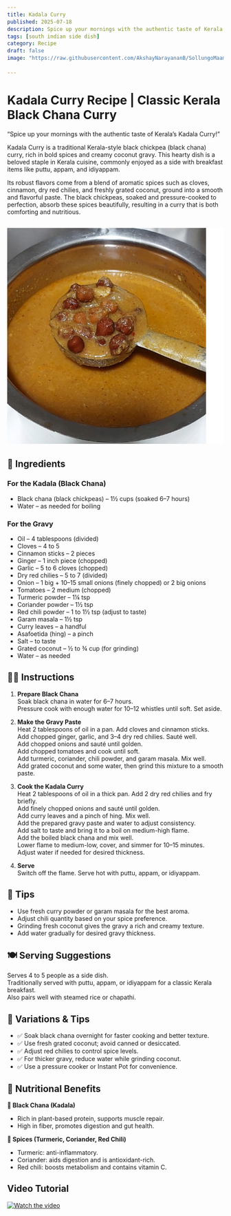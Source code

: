```yaml
---
title: Kadala Curry
published: 2025-07-18
description: Spice up your mornings with the authentic taste of Kerala’s Kadala Curry! A rich coconut-based curry made with black chickpeas and traditional spices.
tags: [south indian side dish]
category: Recipe
draft: false
image: "https://raw.githubusercontent.com/AkshayNarayananB/SollungoMaami/master/images/kadalacurry.png" 

---
```


# Kadala Curry Recipe | Classic Kerala Black Chana Curry

“Spice up your mornings with the authentic taste of Kerala’s Kadala Curry!”

Kadala Curry is a traditional Kerala-style black chickpea (black chana) curry, rich in bold spices and creamy coconut gravy. This hearty dish is a beloved staple in Kerala cuisine, commonly enjoyed as a side with breakfast items like puttu, appam, and idiyappam.

Its robust flavors come from a blend of aromatic spices such as cloves, cinnamon, dry red chilies, and freshly grated coconut, ground into a smooth and flavorful paste. The black chickpeas, soaked and pressure-cooked to perfection, absorb these spices beautifully, resulting in a curry that is both comforting and nutritious.

![kadalacurry](https://raw.githubusercontent.com/AkshayNarayananB/SollungoMaami/master/images/kadalacurry.png)
---
## 🛒 Ingredients

### For the Kadala (Black Chana)

- Black chana (black chickpeas) – 1½ cups (soaked 6–7 hours)  
- Water – as needed for boiling

### For the Gravy

- Oil – 4 tablespoons (divided)  
- Cloves – 4 to 5  
- Cinnamon sticks – 2 pieces  
- Ginger – 1 inch piece (chopped)  
- Garlic – 5 to 6 cloves (chopped)  
- Dry red chilies – 5 to 7 (divided)  
- Onion – 1 big + 10–15 small onions (finely chopped) or 2 big onions  
- Tomatoes – 2 medium (chopped)  
- Turmeric powder – 1¼ tsp  
- Coriander powder – 1½ tsp  
- Red chili powder – 1 to 1½ tsp (adjust to taste)  
- Garam masala – 1½ tsp  
- Curry leaves – a handful  
- Asafoetida (hing) – a pinch  
- Salt – to taste  
- Grated coconut – ½ to ¾ cup (for grinding)  
- Water – as needed  

## 👩‍🍳 Instructions

1. **Prepare Black Chana**  
    Soak black chana in water for 6–7 hours.  
    Pressure cook with enough water for 10–12 whistles until soft. Set aside.

2. **Make the Gravy Paste**  
    Heat 2 tablespoons of oil in a pan. Add cloves and cinnamon sticks.  
    Add chopped ginger, garlic, and 3–4 dry red chilies. Sauté well.  
    Add chopped onions and sauté until golden.  
    Add chopped tomatoes and cook until soft.  
    Add turmeric, coriander, chili powder, and garam masala. Mix well.  
    Add grated coconut and some water, then grind this mixture to a smooth paste.

3. **Cook the Kadala Curry**  
    Heat 2 tablespoons of oil in a thick pan. Add 2 dry red chilies and fry briefly.  
    Add finely chopped onions and sauté until golden.  
    Add curry leaves and a pinch of hing. Mix well.  
    Add the prepared gravy paste and water to adjust consistency.  
    Add salt to taste and bring it to a boil on medium-high flame.  
    Add the boiled black chana and mix well.  
    Lower flame to medium-low, cover, and simmer for 10–15 minutes.  
    Adjust water if needed for desired thickness.

4. **Serve**  
    Switch off the flame. Serve hot with puttu, appam, or idiyappam.

## 🌟 Tips

- Use fresh curry powder or garam masala for the best aroma.  
- Adjust chili quantity based on your spice preference.  
- Grinding fresh coconut gives the gravy a rich and creamy texture.  
- Add water gradually for desired gravy thickness.

## 🍽️ Serving Suggestions

Serves 4 to 5 people as a side dish.  
Traditionally served with puttu, appam, or idiyappam for a classic Kerala breakfast.  
Also pairs well with steamed rice or chapathi.

## 🔄 Variations & Tips

- ✅ Soak black chana overnight for faster cooking and better texture.  
- ✅ Use fresh grated coconut; avoid canned or desiccated.  
- ✅ Adjust red chilies to control spice levels.  
- ✅ For thicker gravy, reduce water while grinding coconut.  
- ✅ Use a pressure cooker or Instant Pot for convenience.

## 🥦 Nutritional Benefits

**🫘 Black Chana (Kadala)**  
- Rich in plant-based protein, supports muscle repair.  
- High in fiber, promotes digestion and gut health.

**🌿 Spices (Turmeric, Coriander, Red Chili)**  
- Turmeric: anti-inflammatory.  
- Coriander: aids digestion and is antioxidant-rich.  
- Red chili: boosts metabolism and contains vitamin C.


## Video Tutorial

[![Watch the video](https://img.youtube.com/vi/VIDEO_ID/0.jpg)](https://youtu.be/GfsSDbAZhYU?si=HdKx1Kp4yVVVnP2C)
